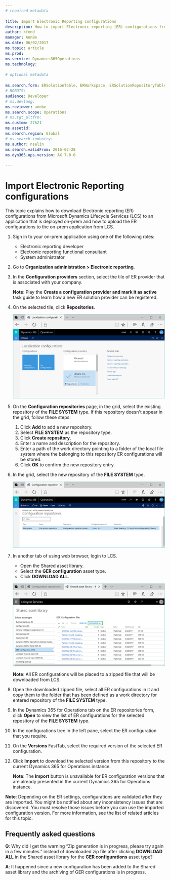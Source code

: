 ```yaml
---
# required metadata

title: Import Electronic Reporting configurations
description: How to import Electronic reporting (ER) configurations from LCS to an on-prem application
author: kfend
manager: AnnBe
ms.date: 06/02/2017
ms.topic: article
ms.prod: 
ms.service: Dynamics365Operations
ms.technology: 

# optional metadata

ms.search.form: ERSolutionTable, ERWorkspace, ERSolutionRepositoryTable, ERSolutionImport
# ROBOTS: 
audience: Developer
# ms.devlang: 
ms.reviewer: annbe
ms.search.scope: Operations
# ms.tgt_pltfrm: 
ms.custom: 27621
ms.assetid: 
ms.search.region: Global
# ms.search.industry: 
ms.author: nselin
ms.search.validFrom: 2016-02-28
ms.dyn365.ops.version: AX 7.0.0

---
```


# Import Electronic Reporting configurations

This topic explains how to download Electronic reporting (ER) configurations from Microsoft Dynamics Lifecycle Services (LCS) to an application that is deployed on-prem and how to upload the ER configurations to the on-prem application from LCS.

1.  Sign in to your on-prem application using one of the following roles:
    * Electronic reporting developer
    * Electronic reporting functional consultant
    * System administrator
2.	Go to **Organization administration > Electronic reporting**.
3.	In the **Configuration providers** section, select the tile of ER provider that is associated with your company.
    
    **Note**: Play the **Create a configuration provider and mark it as active** task guide to learn how a new ER solution provider can be registered.
4.	On the selected tile, click **Repositories**.

    ![Picture 1](media/ger-providers-tiles.png)

5.	On the **Configuration repositories** page, in the grid, select the existing repository of the **FILE SYSTEM** type. If this repository doesn't appear in the grid, follow these steps:
    1. Click **Add** to add a new repository.
    2. Select **FILE SYSTEM** as the repository type.
    3. Click **Create repository**.
    4. Enter a name and description for the repository.
    5. Enter a path of the work directory pointing to a folder of the local file system where the belonging to this repository ER configurations will be stored.
    6. Click **OK** to confirm the new repository entry.
6.	In the grid, select the new repository of the **FILE SYSTEM** type.

    ![Picture 2](media/ger-file-repository.png)
    
7.	In another tab of using web browser, login to LCS.
    * Open the Shared asset library.
    * Select the **GER configuration** asset type.
    * Click **DOWNLOAD ALL**.

    ![Picture 3](media/ger-lcs-shared-asset-library.png)
    
    **Note**: All ER configurations will be placed to a zipped file that will be downloaded from LCS.
    
8.	Open the downloaded zipped file, select all ER configurations in it and copy them to the folder that has been defined as a work directory for entered repository of the **FILE SYSTEM** type.
9.	In the Dynamics 365 for Operations tab on the ER repositories form, click **Open** to view the list of ER configurations for the selected repository of the **FILE SYSTEM** type.
10.	In the configurations tree in the left pane, select the ER configuration that you require.
11.	On the **Versions** FastTab, select the required version of the selected ER configuration.
12.	Click **Import** to download the selected version from this repository to the current Dynamics 365 for Operations instance. 

    **Note**: The **Import** button is unavailable for ER configuration versions that are already presented in the current Dynamics 365 for Operations instance. 

**Note**: Depending on the ER settings, configurations are validated after they are imported. You might be notified about any inconsistency issues that are discovered. You must resolve those issues before you can use the imported configuration version. For more information, see the list of related articles for this topic. 

## Frequently asked questions

**Q**: Why did I get the warning “Zip generation is in progress, please try again in a few minutes.” instead of downloaded zip file after clicking **DOWNLOAD ALL** in the Shared asset library for the **GER configurations** asset type?

**A**: It happened since a new configuration has been added to the Shared asset library and the archiving of GER configurations is in progress.

